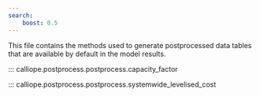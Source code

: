 ```yaml
---
search:
    boost: 0.5
---
```


This file contains the methods used to generate postprocessed data tables that are available by default in the model results.

::: calliope.postprocess.postprocess.capacity_factor

::: calliope.postprocess.postprocess.systemwide_levelised_cost
